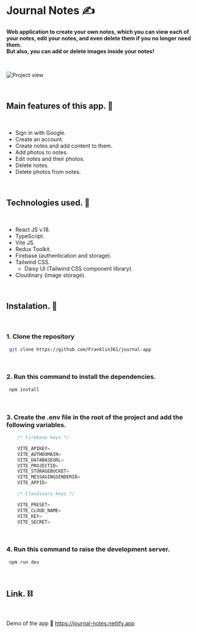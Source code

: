 # Journal Notes ✍️

**Web application to create your own notes, which you can view each of your notes, edit your notes, and even delete them if you no longer need them.** <br/>
**But also, you can add or delete images inside your notes!**

<br/>

![Project view](https://res.cloudinary.com/dnxchppfm/image/upload/v1655835325/franklin-page/journal_xanz0t.png)

<br/>

## Main features of this app. 🧐
<br/>

- Sign in with Google.
- Create an account.
- Create notes and add content to them.
- Add photos to notes.
- Edit notes and their photos.
- Delete notes.
- Delete photos from notes.


<br/>

## Technologies used. 🧪
<br/>

-  React JS v.18.
-  TypeScript.
-  Vite JS.
-  Redux Toolkit.
-  Firebase (authentication and storage).
-  Tailwind CSS.
    - Daisy UI (Tailwind CSS component library).
-  Cloudinary (image storage).


<br/>

## Instalation. 🚀
<br/>

### 1. Clone the repository

```bash
 git clone https://github.com/Franklin361/journal-app
```
<br/>

### 2. Run this command to install the dependencies.

```bash
 npm install
```
<br/>

### 3. Create the **.env** file in the root of the project and add the following variables.

```js
    /* Firebase keys */

    VITE_APIKEY=
    VITE_AUTHDOMAIN=
    VITE_DATABASEURL=
    VITE_PROJECTID=
    VITE_STORAGEBUCKET=
    VITE_MESSAGINGSENDERID=
    VITE_APPID=

    /* Cloudinary keys */

    VITE_PRESET= 
    VITE_CLOUD_NAME=
    VITE_KEY=
    VITE_SECRET=
```
<br/>

### 4. Run this command to raise the development server.

```bash
 npm run dev
```

<br/>

## Link. ⛓️
<br/>

Demo of the app 🔗 https://journal-notes.netlify.app
